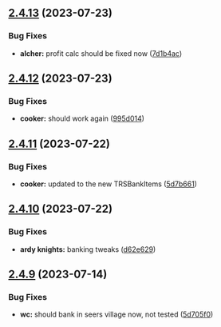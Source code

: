 ## [2.4.13](https://github.com/Torwent/wasp-free/compare/v2.4.12...v2.4.13) (2023-07-23)


### Bug Fixes

* **alcher:** profit calc should be fixed now ([7d1b4ac](https://github.com/Torwent/wasp-free/commit/7d1b4ac855374221e6c317e3f15f041962f8af30))



## [2.4.12](https://github.com/Torwent/wasp-free/compare/v2.4.11...v2.4.12) (2023-07-23)


### Bug Fixes

* **cooker:** should work again ([995d014](https://github.com/Torwent/wasp-free/commit/995d01411a2c5f44154a3a9d87af87ecf1775581))



## [2.4.11](https://github.com/Torwent/wasp-free/compare/v2.4.10...v2.4.11) (2023-07-22)


### Bug Fixes

* **cooker:** updated to the new TRSBankItems ([5d7b661](https://github.com/Torwent/wasp-free/commit/5d7b661481baac778b44d94d5578c9529a23b87c))



## [2.4.10](https://github.com/Torwent/wasp-free/compare/v2.4.9...v2.4.10) (2023-07-22)


### Bug Fixes

* **ardy knights:** banking tweaks ([d62e629](https://github.com/Torwent/wasp-free/commit/d62e629850ebf3e985e4c777a346572cb92d103a))



## [2.4.9](https://github.com/Torwent/wasp-free/compare/v2.4.8...v2.4.9) (2023-07-14)


### Bug Fixes

* **wc:** should bank in seers village now, not tested ([5d705f0](https://github.com/Torwent/wasp-free/commit/5d705f0938605102134290f77a99b66a1f1138b5))



